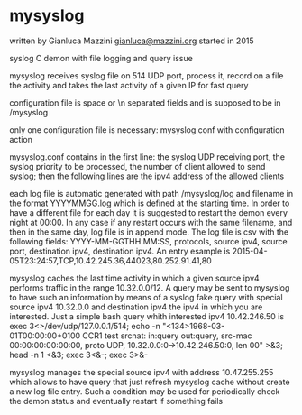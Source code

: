 # mysyslog
written by Gianluca Mazzini gianluca@mazzini.org
started in 2015

syslog C demon with file logging and query issue

mysyslog receives syslog file on 514 UDP port, process it, record on a file the activity and takes the last activity of a given IP for fast query

configuration file is space or \n separated fields and is supposed to be in /mysyslog

only one configuration file is necessary: mysyslog.conf with configuration action

mysyslog.conf contains in the first line: the syslog UDP receiving port, the syslog priority to be processed, the number of client allowed to send syslog; then the following lines are the ipv4 address of the allowed clients

each log file is automatic generated with path /mysyslog/log and filename in the format YYYYMMGG.log which is defined at the starting time. In order to have a different file for each day it is suggested to restart the demon every night at 00:00. In any case if any restart occurs with the same filename, and then in the same day, log file is in append mode. The log file is csv with the following fields: YYYY-MM-GGTHH:MM:SS, protocols, source ipv4, source port, destination ipv4, destination ipv4. An entry esample is 2015-04-05T23:24:57,TCP,10.42.245.36,44023,80.252.91.41,80

mysyslog caches the last time activity in which a given source ipv4 performs traffic in the range 10.32.0.0/12. A query may be sent to mysyslog to have such an information by means of a syslog fake query with special source ipv4 10.32.0.0 and destination ipv4 the ipv4 in which you are interested. Just a simple bash query whith interested ipv4 10.42.246.50 is exec 3<>/dev/udp/127.0.0.1/514; echo -n "<134>1968-03-01T00:00:00+0100 CCR1 test srcnat: in:query out:query, src-mac 00:00:00:00:00:00, proto UDP, 10.32.0.0:0->10.42.246.50:0, len 00" >&3; head -n 1 <&3; exec 3<&-; exec 3>&-

mysyslog manages the special source ipv4 with address 10.47.255.255 which allows to have query that just refresh mysyslog cache without create a new log file entry. Such a condition may be used for periodically check the demon status and eventually restart if something fails
